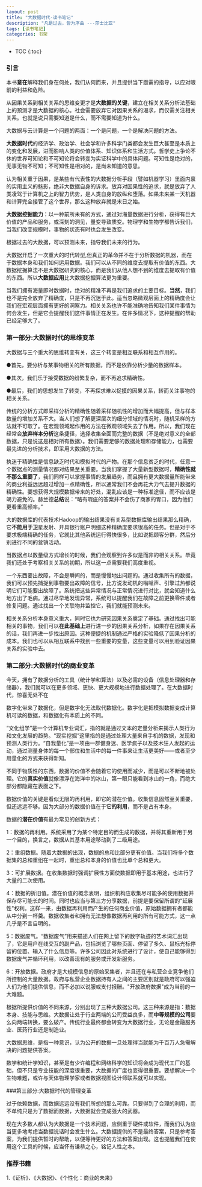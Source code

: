 ```yaml
---
layout: post
title: "大数据时代-读书笔记"
description: "凡是过去，皆为序曲 ---莎士比亚"
tags: [读书笔记]
categories: 书架
---
```


* TOC
{:toc}

### 引言

本书**意在**解释我们身在何处，我们从何而来，并且提供当下亟需的指导，以应对眼前的利益和危险。

从因果关系到相关关系的思维变更才是**大数据的关键**，建立在相关关系分析法基础上的预测才是大数据的核心。社会需要放弃它对因果关系的渴求，而仅需关注相关关系。也就是说只需要知道是什么，而不需要知道为什么。

大数据与云计算是一个问题的两面：一个是问题，一个是解决问题的方法。

**大数据时代**的经济学、政治学、社会学和许多科学门类都会发生巨大甚至是本质上的变化和发展，进而影响人类的价值体系、知识体系和生活方式。哲学史上争论不休的世界可知论和不可知论将会转变为实证科学中的具体问题。可知性是绝对的，无事无物不可知；不可知性是相对的，是尚未知道的意思。

认为相关重于因果，是某些有代表性的大数据分析手段（譬如机器学习）里面内禀的实用主义的魅影，绝非大数据自身的诉求。放弃对因果性的追求，就是放弃了人类凌驾于计算机之上的智力优势，是人类自身的放纵和堕落。如果未来某一天机器和计算完全接管了这个世界，那么这种放弃就是末日之始。

**大数据挖掘能力**：以一种前所未有的方式，通过对海量数据进行分析，获得有巨大价值的产品和服务，或深刻的洞见，量变导致质变。物理学和生物学都告诉我们，当我们改变规模时，事物的状态有时也会发生改变。

根据过去的大数据，可以预测未来，指导我们未来的行为。

大数据开启了一次重大的时代转型,但真正的革命并不在于分析数据的机器，而在于数据本身和我们如何运用数据。我们可以从不同的维度去提取有价值的东西。大数据挖掘算法不是大数据研究的核心，而是我们从他人想不到的维度去提取有价值的东西。所以**大数据应用**比大数据挖掘算法更为重要。

当我们拥有海量即时数据时，绝对的精准不再是我们追求的主要目标。**当然**，我们也不是完全放弃了精确度，只是不再沉迷于此。适当忽略微观层面上的精确度会让我们在宏观层面拥有更好的洞察力。相关关系也许不能准确地告知我们某件事情为何会发生，但是它会提醒我们这件事情正在发生。在许多情况下，这种提醒的帮助已经足够大了。

### 第一部分:大数据时代的思维变革

大数据与三个重大的思维转变有关，这三个转变是相互联系和相互作用的。

●首先，要分析与某事物相关的所有数据，而不是依靠分析少量的数据样本。

●其次，我们乐于接受数据的纷繁复杂，而不再追求精确性。

●最后，我们的思想发生了转变，不再探求难以捉摸的因果关系，转而关注事物的相关关系。

传统的分析方式即采样分析的精确性随着采样随机性的增加而大幅提高，但与样本数量的增加关系不大。当人们想了解更深层次的细分领域的情况时，随机采样的方法就不可取了。在宏观领域起作用的方法在微观领域失去了作用。所以，我们现在经常会**放弃样本分析**这条捷径，选择收集全面而完整的数据（不是绝对意义的全部数据，只是说这是相对所有数据）。我们需要足够的数据处理和存储能力，也需要最先进的分析技术，即采用大数据的方法。

执迷于精确性是信息缺乏时代和模拟时代的产物。在那个信息贫乏的时代，任意一个数据点的测量情况都对结果至关重要。当我们掌握了大量新型数据时，**精确性就不那么重要了**，我们同样可以掌握事情的发展趋势，而且拥有更大数据量所能带来的商业利益远远超过增加一点精确性，所以通常我们不会再花大力气去提升数据的精确性。要想获得大规模数据带来的好处，混乱应该是一种标准途径，而不应该是竭力避免的。赫兰德**总结**说：“略有瑕疵的答案并不会伤了商家的胃口，因为他们更看重高频率。”

大的数据库的代表技术Hadoop的输出结果没有关系型数据库输出结果那么精确，它**不能用于卫**星发射、开具银行账户明细这种精确度要求很高的任务。但是对于不要求极端精确的任务，它就比其他系统运行得快很多，比如说把顾客分群，然后分别进行不同的营销活动。

当数据点以数量级方式增长的时候，我们会观察到许多似是而非的相关关系。毕竟我们还处于考察相关关系的初期，所以这一点需要我们高度重视。

一个东西要出故障，不会是瞬间的，而是慢慢地出问题的。通过收集所有的数据，我们可以预先捕捉到事物要出故障的信号，比方说发动机的嗡嗡声、引擎过热都说明它们可能要出故障了。系统把这些异常情况与正常情况进行对比，就会知道什么地方出了毛病。通过尽早地发现异常，系统可以提醒我们在故障之前更换零件或者修复问题。通过找出一个关联物并监控它，我们就能预测未来。

相关关系分析本身意义重大，同时它也为研究因果关系奠定了基础。通过找出可能相关的事物，我们可以**在此基础上**进行进一步的因果关系分析，如果存在因果关系的话，我们再进一步找出原因。这种便捷的机制通过严格的实验降低了因果分析的成本。我们也可以从相互联系中找到一些重要的变量，这些变量可以用到验证因果关系的实验中去。

### 第二部分:大数据时代的商业变革

今天，拥有了数据分析的工具（统计学和算法）以及必需的设备（信息处理器和存储器），我们就可以在更多领域、更快、更大规模地进行数据处理了。在大数据时代，惊喜无处不在

数字化带来了数据化，但是数字化无法取代数据化。数字化是把模拟数据变成计算机可读的数据，和数据化有本质上的不同。

“文化组学”是一个计算机专业词汇，指的就是通过文本的定量分析来揭示人类行为和文化发展的趋势。“现实挖掘”这里指的是通过处理大量来自手机的数据，发现和预测人类行为。“自我量化”是一项由一群健身迷、医学疯子以及技术狂人发起的运动，通过测量身体的每一个部位和生活中的每一件事来让生活更美好——或者至少用量化的方式来获得新知。

不同于物质性的东西，数据的价值不会随着它的使用而减少，而是可以不断地被处理。它的**真实价值**就像漂浮在海洋中的冰山，第一眼只能看到冰山的一角，而绝大部分都隐藏在表面之下。

数据价值的关键是看似无限的再利用，即它的潜在价值。收集信息固然至关重要，但还远远不够。因为大部分的数据价值在于**它的利用**，而不是占有本身。

数据的**潜在价值**有最为常见的创新方式：

1：数据的再利用。系统采用了为某个特定目的而生成的数据，并将其重新用于另一个目的，换言之，数据从其基本用途移动到了二级用途。

2：重组数据。随着大数据的出现，数据的总和比部分更有价值。当我们将多个数据集的总和重组在一起时，重组总和本身的价值也比单个总和更大。

3：可扩展数据。在收集数据时强调扩展性方面使数据即用于基本用途，也进行了大量的二次使用。

4：数据的折旧值。潜在价值的概念表明，组织机构应收集尽可能多的使用数据并保存尽可能长的时间。同时也应当与第三方分享数据，前提是要保留所谓的"延展性"权利。这样一来，由数据再利用而产生的任何商业价值，原始数据拥有者都能从中分到一杯羹。数据收集者和拥有无法想像数据再利用的所有可能方式，这一点几乎是不言自明的。

5：数据废气。“数据废气”用来描述人们在网上留下的数字轨迹的艺术词汇出现了，它是用户在线交互的副产品，包括浏览了哪些页面、停留了多久、鼠标光标停留的位置、输入了什么信息等。许多公司因此对系统进行了设计，使自己能够得到数据废气并循环利用，以改善现有的服务或开发新服务。

6：开放数据。政府才是大规模信息的原始采集者，并且还在与私营企业竞争他们所控制的大量数据。政府与私营企业数据持有人之间的主要区别就是政府可以强迫人们为他们提供信息，而不必加以说服或支付报酬。"开放政府数据"成为当前的一大难题。

根据所提供价值的不同来源，分别出现了三种大数据公司。这三种来源是指：数据本身、技能与思维。大数据让处于行业两端的公司受益良多，而**中等规模的公司**要么向两端转换，要么破产。传统行业最终都会转变为大数据行业，无论是金融服务业、医药行业还是制造业。

大数据思维，是指一种意识，认为公开的数据一旦处理得当就能为千百万人急需解决的问题提供答案。

数学和统计学知识，甚至是有少许编程和网络科学的知识将会成为现代工厂的基础，但不只是专业技能的深度很重要，大数据的广度也变得很重要。要想解决一个生物难题，或许与天体物理学家或者数据视图设计师联系就可以实现。

###第三部分:大数据时代的管理变革

过于依赖数据，而数据远远没有我们所想的那么可靠。只要得到了合理的利用，而不单纯只是为了数据而数据，大数据就会变成强大的武器。

现在大多数人都认为大数据是一个技术问题，应侧重于硬件或软件，而我们认为应当更多地考虑当数据说话时会发生什么。大数据提供的不是最终答案，只是参考答案，为我们提供暂时的帮助，以便等待更好的方法和答案出现。这也提醒我们在使用这个工具的时候，应当怀有谦恭之心，铭记人性之本。

### 推荐书籍

1.《证析》、《大数据》、《个性化：商业的未来》

